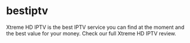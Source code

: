 # bestiptv
Xtreme HD IPTV is the best IPTV service you can find at the moment and the best value for your money. Check our full Xtreme HD IPTV review.
